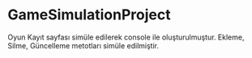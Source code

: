 # GameSimulationProject

Oyun Kayıt sayfası simüle edilerek console ile oluşturulmuştur. Ekleme, Silme, Güncelleme metotları simüle edilmiştir.
